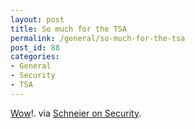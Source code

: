 ```yaml
---
layout: post
title: So much for the TSA
permalink: /general/so-much-for-the-tsa
post_id: 88
categories:
- General
- Security
- TSA
---
```


[Wow](http://www.theatlantic.com/doc/200811/airport-security)!. via
[Schneier on Security](http://www.schneier.com/blog/archives/2008/10/me_helping_evad.html).
